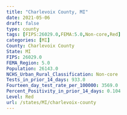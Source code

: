 ```yaml
---
title: "Charlevoix County, MI"
date: 2021-05-06
draft: false
type: county
tags: [FIPS:26029.0,FEMA:5.0,Non-core,Red]
categories: [MI]
County: Charlevoix County
State: MI
FIPS: 26029.0
FEMA_Region: 5.0
Population: 26143.0
NCHS_Urban_Rural_Classification: Non-core
Tests_in_prior_14_days: 933.0
Fourteen_day_test_rate_per_100000: 3569.0
Percent_Positivity_in_prior_14_days: 0.104
Level: Red
url: /states/MI/charlevoix-county
---
```



